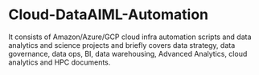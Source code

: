 # Cloud-DataAIML-Automation
It consists of Amazon/Azure/GCP cloud infra automation scripts and data analytics and science projects and briefly covers data strategy, data governance, data ops, BI, data warehousing, Advanced Analytics, cloud analytics and HPC documents.

